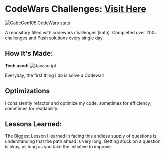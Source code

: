 # CodeWars Challenges: [Visit Here](https://www.codewars.com/users/GabeGon105)
![GabeGon105 CodeWars stats](https://github.com/GabeGon105/CodingChallenges/blob/master/codeWarsStats.png?raw=true)

A repository filled with codewars challenges (kata). Completed over 200+ challenges and Push solutions every single day.

## How It's Made:

**Tech used:** ![Javascript](https://camo.githubusercontent.com/30934920b46fd5b6874bf6ce5f9a3afd8ea0e5e4ed20ab9eda0450286ba7a138/68747470733a2f2f696d672e736869656c64732e696f2f7374617469632f76313f6c6162656c3d7c266d6573736167653d4a41564153435249505426636f6c6f723d336337663564267374796c653d706c6173746963266c6f676f3d6a617661736372697074)

Everyday, the first thing I do is solve a Codewar!

## Optimizations

I consistently refactor and optimize my code, sometimes for efficiency, sometimes for readability.

## Lessons Learned:

The Biggest Lesson I learned in facing this endless supply of questions is understanding that the path ahead is very long. Getting stuck on a question is okay, as long as you take the initiative to improve.
